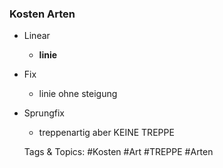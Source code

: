 ### Kosten Arten

- Linear

	- **linie**

- Fix

	- linie ohne steigung

- Sprungfix

	- treppenartig aber KEINE TREPPE

   Tags & Topics:
   #Kosten
   #Art
   #TREPPE
   #Arten